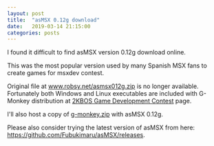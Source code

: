 ```yaml
---
layout: post
title:  "asMSX 0.12g download"
date:   2019-03-14 21:15:00
categories: posts
---
```


I found it difficult to find asMSX version 0.12g download online.

This was the most popular version used by many Spanish MSX fans
to create games for msxdev contest.

Original file at www.robsy.net/asmsx012g.zip is no longer available.
Fortunately both Windows and Linux executables are included with G-Monkey distribution at
[2KBOS Game Development Contest](http://msxdev.msxblue.com/?page_id=2356) page.

I'll also host a copy of [g-monkey.zip](/files/g-monkey.zip) with asMSX 0.12g.

Please also consider trying the latest version of asMSX from here: <https://github.com/Fubukimaru/asMSX/releases>.
